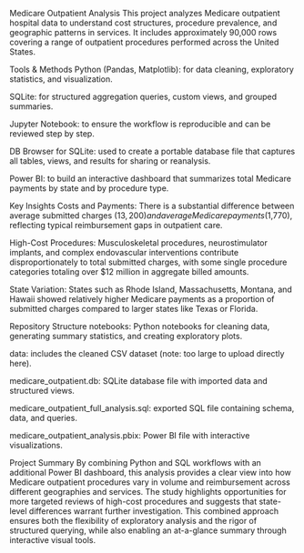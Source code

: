 Medicare Outpatient Analysis
This project analyzes Medicare outpatient hospital data to understand cost structures, procedure prevalence, and geographic patterns in services. It includes approximately 90,000 rows covering a range of outpatient procedures performed across the United States.

Tools & Methods
Python (Pandas, Matplotlib): for data cleaning, exploratory statistics, and visualization.

SQLite: for structured aggregation queries, custom views, and grouped summaries.

Jupyter Notebook: to ensure the workflow is reproducible and can be reviewed step by step.

DB Browser for SQLite: used to create a portable database file that captures all tables, views, and results for sharing or reanalysis.

Power BI: to build an interactive dashboard that summarizes total Medicare payments by state and by procedure type.

Key Insights
Costs and Payments: There is a substantial difference between average submitted charges ($13,200) and average Medicare payments ($1,770), reflecting typical reimbursement gaps in outpatient care.

High-Cost Procedures: Musculoskeletal procedures, neurostimulator implants, and complex endovascular interventions contribute disproportionately to total submitted charges, with some single procedure categories totaling over $12 million in aggregate billed amounts.

State Variation: States such as Rhode Island, Massachusetts, Montana, and Hawaii showed relatively higher Medicare payments as a proportion of submitted charges compared to larger states like Texas or Florida.

Repository Structure
notebooks: Python notebooks for cleaning data, generating summary statistics, and creating exploratory plots.

data: includes the cleaned CSV dataset (note: too large to upload directly here).

medicare_outpatient.db: SQLite database file with imported data and structured views.

medicare_outpatient_full_analysis.sql: exported SQL file containing schema, data, and queries.

medicare_outpatient_analysis.pbix: Power BI file with interactive visualizations.

Project Summary
By combining Python and SQL workflows with an additional Power BI dashboard, this analysis provides a clear view into how Medicare outpatient procedures vary in volume and reimbursement across different geographies and services. The study highlights opportunities for more targeted reviews of high-cost procedures and suggests that state-level differences warrant further investigation. This combined approach ensures both the flexibility of exploratory analysis and the rigor of structured querying, while also enabling an at-a-glance summary through interactive visual tools.

